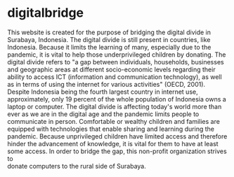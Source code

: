 # digitalbridge
This website is created for the purpose of bridging the digital divide in Surabaya, Indonesia. The digital divide is still present in countries, like Indonesia. Because it limits the learning of many, especially due to the pandemic, it is vital to help those underprivileged children by donating.
The digital divide refers to "a gap between individuals, households, businesses and geographic areas at different socio-economic levels regarding their ability to access ICT (information and communication technology), as well as in terms of using the internet for various activities" (OECD, 2001). Despite Indonesia being the fourth largest country in internet use, approximately, only 19 percent of the whole  population of Indonesia owns a laptop or computer. The digital divide is affecting today's world more than ever as we are in the digital age and the pandemic limits people to communicate in person. Comfortable or wealthy children and families are equipped with technologies that enable sharing and learning during the pandemic. Because unprivileged children have limited access and therefore hinder the advancement of knowledge, it is vital for them to have at least some access. In order to bridge the gap, this non-profit organization strives to <br>donate computers to the rural side of Surabaya.
